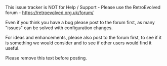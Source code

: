 This issue tracker is NOT for Help / Support - Please use the RetroEvolved forum - https://retroevolved.org.uk/forum/

Even if you think you have a bug please post to the forum first, as many "issues" can be solved with configuration changes.

For ideas and enhancements, please also post to the forum first, to see if it is something we would consider and to see if other users would find it useful.

Please remove this text before posting.
